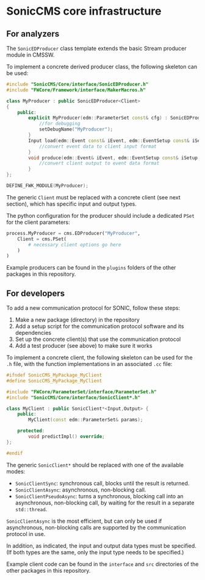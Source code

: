 # SonicCMS core infrastructure

## For analyzers

The `SonicEDProducer` class template extends the basic Stream producer module in CMSSW.

To implement a concrete derived producer class, the following skeleton can be used:
```cpp
#include "SonicCMS/Core/interface/SonicEDProducer.h"
#include "FWCore/Framework/interface/MakerMacros.h"

class MyProducer : public SonicEDProducer<Client>
{
	public:
		explicit MyProducer(edm::ParameterSet const& cfg) : SonicEDProducer<Client>(cfg) {
			//for debugging
			setDebugName("MyProducer");
		}
		Input load(edm::Event const& iEvent, edm::EventSetup const& iSetup) override {
			//convert event data to client input format
		}
		void produce(edm::Event& iEvent, edm::EventSetup const& iSetup, Output const& iOutput) override {
			//convert client output to event data format
		}
};

DEFINE_FWK_MODULE(MyProducer);
```

The generic `Client` must be replaced with a concrete client (see next section), which has specific input and output types.

The python configuration for the producer should include a dedicated `PSet` for the client parameters:
```python
process.MyProducer = cms.EDProducer("MyProducer",
    Client = cms.PSet(
        # necessary client options go here
    )
)
```

Example producers can be found in the `plugins` folders of the other packages in this repository.

## For developers

To add a new communication protocol for SONIC, follow these steps:
1. Make a new package (directory) in the repository
2. Add a setup script for the communication protocol software and its dependencies
3. Set up the concrete client(s) that use the communication protocol
4. Add a test producer (see above) to make sure it works

To implement a concrete client, the following skeleton can be used for the `.h` file, with the function implementations in an associated `.cc` file:
```cpp
#ifndef SonicCMS_MyPackage_MyClient
#define SonicCMS_MyPackage_MyClient

#include "FWCore/ParameterSet/interface/ParameterSet.h"
#include "SonicCMS/Core/interface/SonicClient*.h"

class MyClient : public SonicClient*<Input,Output> {
	public:
		MyClient(const edm::ParameterSet& params);

	protected:
		void predictImpl() override;
};

#endif
```

The generic `SonicClient*` should be replaced with one of the available modes:
* `SonicClientSync`: synchronous call, blocks until the result is returned.
* `SonicClientAsync`: asynchronous, non-blocking call.
* `SonicClientPseudoAsync`: turns a synchronous, blocking call into an asynchronous, non-blocking call, by waiting for the result in a separate `std::thread`.

`SonicClientAsync` is the most efficient, but can only be used if asynchronous, non-blocking calls are supported by the communication protocol in use.

In addition, as indicated, the input and output data types must be specified.
(If both types are the same, only the input type needs to be specified.)

Example client code can be found in the `interface` and `src` directories of the other packages in this repository.
